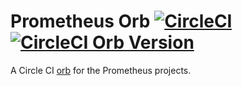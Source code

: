 # Prometheus Orb [![CircleCI](https://circleci.com/gh/simonpasquier/prometheus-orb.svg?style=svg)](https://circleci.com/gh/simonpasquier/prometheus-orb) [![CircleCI Orb Version](https://img.shields.io/badge/endpoint.svg?url=https://badges.circleci.io/orb/simonpasquier/prometheus-orb)](https://circleci.com/orbs/registry/orb/simonpasquier/prometheus-orb)


A Circle CI [orb](https://circleci.com/docs/2.0/orb-intro) for the Prometheus projects.
